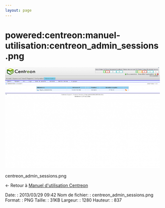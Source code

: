 ```yaml
---
layout: page
---
```


powered:centreon:manuel-utilisation:centreon\_admin\_sessions.png
=================================================================

[![centreon\_admin\_sessions.png](../../../../assets/media/powered/centreon/manuel-utilisation/centreon_admin_sessions.png@cache=&w=900&h=588 "centreon_admin_sessions.png")](../../../../assets/media/powered/centreon/manuel-utilisation/centreon_admin_sessions.png@cache= "Afficher le fichier original")

centreon\_admin\_sessions.png

← Retour à [Manuel d'utilisation
Centreon](../../../../centreon/manuel-utilisation/start.html "centreon:manuel-utilisation:start")

Date:
:   2013/03/29 09:42
Nom de fichier:
:   centreon\_admin\_sessions.png
Format:
:   PNG
Taille:
:   31KB
Largeur:
:   1280
Hauteur:
:   837

